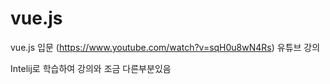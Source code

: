 # vue.js
vue.js 입문 (https://www.youtube.com/watch?v=sqH0u8wN4Rs) 유튜브 강의

Intelij로 학습하여 강의와 조금 다른부분있음
